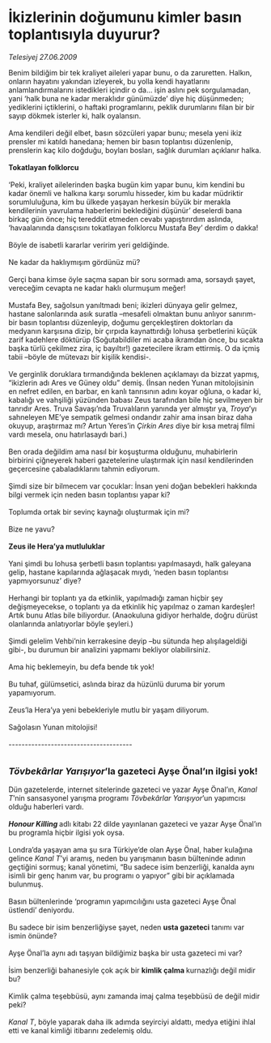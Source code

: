 # İkizlerinin doğumunu kimler basın toplantısıyla duyurur?

*Telesiyej 27.06.2009*

<div class="taraf_structure_2col_1zq">
<div class="margen_n">



 <p>Benim bildiğim bir tek kraliyet aileleri yapar bunu, o da zaruretten. Halkın, onların hayatını yakından izleyerek, bu yolla kendi hayatlarını anlamlandırmalarını istedikleri içindir o da... işin aslını pek sorgulamadan, yani ‘halk buna ne kadar meraklıdır günümüzde’ diye hiç düşünmeden; yediklerini içtiklerini, o haftaki programlarını, peklik durumlarını filan bir bir sayıp dökmek isterler ki, halk oyalansın. <br/><br/>Ama kendileri değil elbet, basın sözcüleri yapar bunu; mesela yeni ikiz prensler mi katıldı hanedana; hemen bir basın toplantısı düzenlenip, prenslerin kaç kilo doğduğu, boyları bosları, sağlık durumları açıklanır halka. <b><br/><br/>Tokatlayan folklorcu</b> <br/><br/>‘Peki, kraliyet ailelerinden başka bugün kim yapar bunu, kim kendini bu kadar önemli ve halkına karşı sorumlu hisseder, kim bu kadar müdriktir sorumluluğuna, kim bu ülkede yaşayan herkesin büyük bir merakla kendilerinin yavrulama haberlerini beklediğini düşünür’ deselerdi bana birkaç gün önce; hiç tereddüt etmeden cevabı yapıştırırdım aslında, ‘havaalanında dansçısını tokatlayan folklorcu Mustafa Bey’ derdim o dakka! <br/><br/>Böyle de isabetli kararlar veririm yeri geldiğinde. <br/><br/>Ne kadar da haklıymışım gördünüz mü? <br/><br/>Gerçi bana kimse öyle saçma sapan bir soru sormadı ama, sorsaydı şayet, vereceğim cevapta ne kadar haklı olurmuşum meğer! <br/><br/>Mustafa Bey, sağolsun yanıltmadı beni; ikizleri dünyaya gelir gelmez, hastane salonlarında asık suratla –mesafeli olmaktan bunu anlıyor sanırım- bir basın toplantısı düzenleyip, doğumu gerçekleştiren doktorları da medyanın karşısına dizip, bir çırpıda kaynattırdığı lohusa şerbetlerini küçük zarif kadehlere döktürüp (Soğutabildiler mi acaba ikramdan önce, bu sıcakta başka türlü çekilmez zira, iç bayıltır!) gazetecilere ikram ettirmiş. O da içmiş tabii –böyle de mütevazı bir kişilik kendisi-. <br/><br/>Ve gerginlik doruklara tırmandığında beklenen açıklamayı da bizzat yapmış, “ikizlerin adı Ares ve Güney oldu” demiş. (İnsan neden Yunan mitolojisinin en nefret edilen, en barbar, en kanlı tanrısının adını koyar oğluna, o kadar ki, kabalığı ve vahşiliği yüzünden babası Zeus tarafından bile hiç sevilmeyen bir tanrıdır Ares. Truva Savaşı’nda Truvalıların yanında yer almıştır ya, <i>Troya</i>’yı sahneleyen ME’ye sempatik gelmesi ondandır zahir ama insan biraz daha okuyup, araştırmaz mı? Artun Yeres’in <i>Çirkin Ares</i> diye bir kısa metraj filmi vardı mesela, onu hatırlasaydı bari.) <br/><br/>Ben orada değildim ama nasıl bir koşuşturma olduğunu, muhabirlerin birbirini çiğneyerek haberi gazetelerine ulaştırmak için nasıl kendilerinden geçercesine çabaladıklarını tahmin ediyorum. <br/><br/>Şimdi size bir bilmecem var çocuklar: İnsan yeni doğan bebekleri hakkında bilgi vermek için neden basın toplantısı yapar ki? <br/><br/>Toplumda ortak bir sevinç kaynağı oluşturmak için mi? <br/><br/>Bize ne yavu? <b><br/><br/>Zeus ile Hera’ya mutluluklar</b> <br/><br/>Yani şimdi bu lohusa şerbetli basın toplantısı yapılmasaydı, halk galeyana gelip, hastane kapılarında ağlaşacak mıydı, ‘neden basın toplantısı yapmıyorsunuz’ diye? <br/><br/>Herhangi bir toplantı ya da etkinlik, yapılmadığı zaman hiçbir şey değişmeyecekse, o toplantı ya da etkinlik hiç yapılmaz o zaman kardeşler! Artık bunu Atlas bile biliyordur. (Anaokuluna gidiyor herhalde, doğru dürüst olanlarında anlatıyorlar böyle şeyleri.) <br/><br/>Şimdi gelelim Vehbi’nin kerrakesine deyip –bu sütunda hep alışılageldiği gibi-, bu durumun bir analizini yapmamı bekliyor olabilirsiniz. <br/><br/>Ama hiç beklemeyin, bu defa bende tık yok! <br/><br/>Bu tuhaf, gülümsetici, aslında biraz da hüzünlü duruma bir yorum yapamıyorum. <br/><br/>Zeus’la Hera’ya yeni bebekleriyle mutlu bir yaşam diliyorum. <br/><br/>Sağolasın Yunan mitolojisi! <br/><br/>--------------------------------------<i> <br/><br/><br/><font size="4"><strong>Tövbekârlar Yarışıyor</strong></font></i><font size="4"><strong>’la gazeteci Ayşe Önal’ın ilgisi yok!</strong></font> <br/><br/>Dün gazetelerde, internet sitelerinde gazeteci ve yazar Ayşe Önal’ın, <i>Kanal T</i>’nin sansasyonel yarışma programı <i>Tövbekârlar Yarışıyor</i>’un yapımcısı olduğu haberleri vardı.<b><i> <br/><br/>Honour Killing</i> </b>adlı kitabı 22 dilde yayınlanan gazeteci ve yazar Ayşe Önal’ın bu programla hiçbir ilgisi yok oysa. <br/><br/>Londra’da yaşayan ama şu sıra Türkiye’de olan Ayşe Önal, haber kulağına gelince <i>Kanal T</i>’yi aramış, neden bu yarışmanın basın bülteninde adının geçtiğini sormuş; kanal yönetimi, “Bu sadece isim benzerliği, kanalda aynı isimli bir genç hanım var, bu programı o yapıyor” gibi bir açıklamada bulunmuş. <br/><br/>Basın bültenlerinde ‘programın yapımcılığını usta gazeteci Ayşe Önal üstlendi’ deniyordu. <br/><br/>Bu sadece bir isim benzerliğiyse şayet, neden <b>usta gazeteci</b> tanımı var ismin önünde? <br/><br/>Ayşe Önal’la aynı adı taşıyan bildiğimiz başka bir usta gazeteci mi var? <br/><br/>İsim benzerliği bahanesiyle çok açık bir <b>kimlik çalma </b>kurnazlığı değil midir bu? <br/><br/>Kimlik çalma teşebbüsü, aynı zamanda imaj çalma teşebbüsü de değil midir peki?<i> <br/><br/>Kanal T</i>, böyle yaparak daha ilk adımda seyirciyi aldattı, medya etiğini ihlal etti ve kanal kimliği itibarını zedelemiş oldu.</p>
<br/>
<br/>
<br/>



<br/>


<div id="taraf_not">
</div>

</div>


</div>
